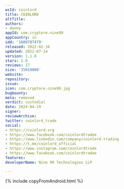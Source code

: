 ```yaml
---
wsId: coinlord
title: COINLORD
altTitle: 
authors:
- danny
appId: com.cryptore.nine99
appCountry: in
idd: '1609787479'
released: 2022-02-16
updated: 2022-07-14
version: 1.1.8
stars: 2.9
reviews: 17
size: '15019008'
website: 
repository: 
issue: 
icon: com.cryptore.nine99.jpg
bugbounty: 
meta: removed
verdict: custodial
date: 2024-04-19
signer: 
reviewArchive: 
twitter: coinlord_trade
social:
- https://coinlord.org
- https://www.facebook.com/coinlordtradee
- https://www.linkedin.com/company/coinlord.trading
- https://t.me/coinlord_official
- https://www.instagram.com/coinlordtrade
- https://www.facebook.com/coinlordtradee
features: 
developerName: Nine 99 Technologies LLP

---
```


{% include copyFromAndroid.html %}
